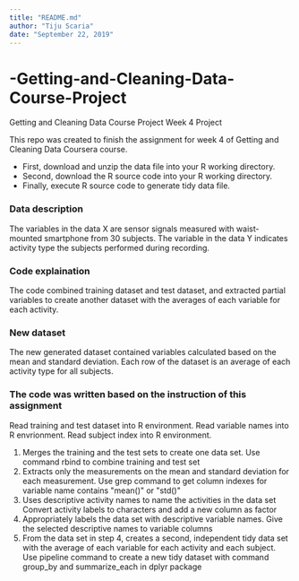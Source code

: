 ```yaml
---
title: "README.md"
author: "Tiju Scaria"
date: "September 22, 2019"
---
```



# -Getting-and-Cleaning-Data-Course-Project
Getting and Cleaning Data Course Project Week 4 Project
 

 This repo was created to finish the assignment for week 4 of Getting and Cleaning Data Coursera course.



* First, download and unzip the data file into your R working directory.
* Second, download the R source code into your R working directory.
* Finally, execute R source code to generate tidy data file.

### Data description

The variables in the data X are sensor signals measured with waist-mounted smartphone from 30 subjects. The variable in the data Y indicates activity type the subjects performed during recording.

### Code explaination

The code combined training dataset and test dataset,  and extracted partial variables to create another dataset with the averages of each variable for each activity.

### New dataset

The new generated dataset contained variables calculated based on the mean and standard deviation. Each row of the dataset is an average of each activity type for all subjects.

### The code was written based on the instruction of this assignment
Read training and test dataset into R environment.
Read variable names into R envrionment.
Read subject index into R environment.

1. Merges the training and the test sets to create one data set.
Use command rbind to combine training and test set
2. Extracts only the measurements on the mean and standard deviation for each measurement.
Use grep command to get column indexes for variable name contains "mean()" or "std()"
3. Uses descriptive activity names to name the activities in the data set
Convert activity labels to characters and add a new column as factor
4. Appropriately labels the data set with descriptive variable names.
Give the selected descriptive names to variable columns
5. From the data set in step 4, creates a second, independent tidy data set with the average of each variable for each activity and each subject.
Use pipeline command to create a new tidy dataset with command group_by and summarize_each in dplyr package

